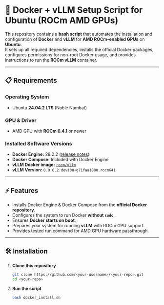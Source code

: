 # 🚀 Docker + vLLM Setup Script for Ubuntu (ROCm AMD GPUs)

This repository contains a **bash script** that automates the installation and configuration of **Docker** and **vLLM** for **AMD ROCm-enabled GPUs** on **Ubuntu**.  
It sets up all required dependencies, installs the official Docker packages, configures permissions for non-root Docker usage, and provides instructions to run the **ROCm vLLM** container.

---

## 📋 Requirements

### **Operating System**
- Ubuntu **24.04.2 LTS** (Noble Numbat)

### **GPU & Driver**
- AMD GPU with **ROCm 6.4.1** or newer

### **Installed Software Versions**
- **Docker Engine:** 28.2.2 ([release notes](https://docs.docker.com/engine/release-notes/))
- **Docker Compose:** Included with Docker Engine
- **vLLM Docker image:** [`rocm/vllm`](https://hub.docker.com/r/rocm/vllm)
- **vLLM Version:** `0.9.0.2.dev108+g71faa1880.rocm641`

---

## ⚡ Features

- Installs Docker Engine & Docker Compose from the **official Docker repository**.
- Configures the system to run Docker **without `sudo`**.
- Ensures **Docker starts on boot**.
- Prepares your system for running **vLLM** with ROCm GPU support.
- Provides tested run command for AMD GPU hardware passthrough.

---

## 🛠 Installation

1. **Clone this repository**
   ```bash
   git clone https://github.com/<your-username>/<your-repo>.git
   cd <your-repo>

2. **Run the script**
   ```bash
   bash docker_install.sh
